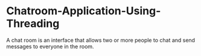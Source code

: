 # Chatroom-Application-Using-Threading
A chat room is an interface that allows two or more people to chat and send messages to everyone in the room. 

